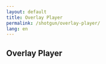 ```yaml
---
layout: default
title: Overlay Player
permalink: /shotgun/overlay-player/
lang: en
---
```


## Overlay Player

